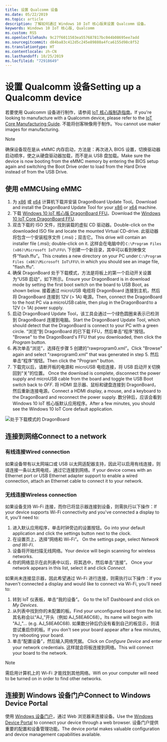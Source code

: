 ```yaml
---
title: 设置 Qualcomm 设备
ms.date: 05/22/2019
ms.topic: article
description: 了解如何通过 Windows 10 IoT 核心版来设置 Qualcomm 设备。
keywords: Windows 10 IoT 核心版, Qualcomm
ms.custom: RS5
ms.openlocfilehash: 9c27f6011503ea557687817bc044b08695ee7add
ms.sourcegitcommit: d84ba83c412d5c245e89880a4fca6155d98c8f52
ms.translationtype: HT
ms.contentlocale: zh-CN
ms.lasthandoff: 10/25/2019
ms.locfileid: "72918649"
---
```

# <a name="setting-up-a-qualcomm-device"></a><span data-ttu-id="fdc6e-104">设置 Qualcomm 设备</span><span class="sxs-lookup"><span data-stu-id="fdc6e-104">Setting up a Qualcomm device</span></span>

<span data-ttu-id="fdc6e-105">若要使用 Qualcomm 设备进行制作，请参阅 [IoT 核心版制造指南](https://docs.microsoft.com/en-us/windows-hardware/manufacture/iot/iot-core-manufacturing-guide)。</span><span class="sxs-lookup"><span data-stu-id="fdc6e-105">If you're looking to manufacture with a Qualcomm device, please refer to the [IoT Core Manufacturing Guide](https://docs.microsoft.com/en-us/windows-hardware/manufacture/iot/iot-core-manufacturing-guide).</span></span> <span data-ttu-id="fdc6e-106">不能将创客映像用于制作。</span><span class="sxs-lookup"><span data-stu-id="fdc6e-106">You cannot use maker images for manufacturing.</span></span>

> [!NOTE]
> <span data-ttu-id="fdc6e-107">确保设备现在是从 eMMC 内存启动，方法是：再次进入 BIOS 设置，切换驱动器启动顺序，使之从硬盘驱动器加载，而不是从 USB 盘加载。</span><span class="sxs-lookup"><span data-stu-id="fdc6e-107">Make sure the device is now booting from the eMMC memory by entering the BIOS setup again and switching the Boot Drive order to load from the Hard Drive instead of from the USB Drive.</span></span>

## <a name="using-emmc"></a><span data-ttu-id="fdc6e-108">使用 eMMC</span><span class="sxs-lookup"><span data-stu-id="fdc6e-108">Using eMMC</span></span>

1. <span data-ttu-id="fdc6e-109">为 [x86](https://developer.qualcomm.com/download/db410c/windows-10-iot-update-tool-dragonboard-410c-x86.zip) 或 [x64](https://developer.qualcomm.com/download/db410c/windows-10-iot-update-tool-dragonboard-410c-x64.zip) 计算机下载并安装 DragonBoard Update Tool。</span><span class="sxs-lookup"><span data-stu-id="fdc6e-109">Download and install the DragonBoard Update Tool for your [x86](https://developer.qualcomm.com/download/db410c/windows-10-iot-update-tool-dragonboard-410c-x86.zip) or [x64](https://developer.qualcomm.com/download/db410c/windows-10-iot-update-tool-dragonboard-410c-x64.zip) machine.</span></span>
2. <span data-ttu-id="fdc6e-110">下载 [Windows 10 IoT 核心版 DragonBoard FFU](https://docs.microsoft.com/en-us/windows/iot-core/downloads)。</span><span class="sxs-lookup"><span data-stu-id="fdc6e-110">Download the [Windows 10 IoT Core DragonBoard FFU](https://docs.microsoft.com/en-us/windows/iot-core/downloads).</span></span>
3. <span data-ttu-id="fdc6e-111">双击下载的 ISO 文件，找到装载的虚拟 CD 驱动器。</span><span class="sxs-lookup"><span data-stu-id="fdc6e-111">Double-click on the downloaded ISO file and locate the mounted Virtual CD-drive.</span></span> <span data-ttu-id="fdc6e-112">此驱动器将包含一个安装程序文件 (.msi)；双击它。</span><span class="sxs-lookup"><span data-stu-id="fdc6e-112">This drive will contain an installer file (.msi); double-click on it.</span></span> <span data-ttu-id="fdc6e-113">这样会在电脑中的 `C:\Program Files (x86)\Microsoft IoT\FFU\` 下创建一个新目录，其中可以看到映像文件“flash.ffu”。</span><span class="sxs-lookup"><span data-stu-id="fdc6e-113">This creates a new directory on your PC under `C:\Program Files (x86)\Microsoft IoT\FFU\` in which you should see an image file, "flash.ffu".</span></span>
4. <span data-ttu-id="fdc6e-114">确保 DragonBoard 处于下载模式，方法是将板上的第一个启动开关设置为“USB 启动”，如下所示。</span><span class="sxs-lookup"><span data-stu-id="fdc6e-114">Ensure your DragonBoard is in download mode by setting the first boot switch on the board to USB Boot, as shown below.</span></span> <span data-ttu-id="fdc6e-115">接着通过 microUSB 电缆将 DragonBoard 连接到主机，然后将 DragonBoard 连接到 12V (> 1A) 电源。</span><span class="sxs-lookup"><span data-stu-id="fdc6e-115">Then, connect the DragonBoard to the host PC via a microUSB cable, then plug in the DragonBoard to a 12V (> 1A) power supply.</span></span>
5. <span data-ttu-id="fdc6e-116">启动 DragonBoard Update Tool，该工具会通过一个绿色圆圈来表示已检测到 DragonBoard 连接到电脑。</span><span class="sxs-lookup"><span data-stu-id="fdc6e-116">Start the DragonBoard Update Tool, which should detect that the DragonBoard is connect to your PC with a green circle.</span></span> <span data-ttu-id="fdc6e-117">“浏览”到 DragonBoard 的已下载 FFU，然后单击“程序”按钮。 </span><span class="sxs-lookup"><span data-stu-id="fdc6e-117">"Browse" to the DragonBoard's FFU that you downloaded, then click the _Program_ button.</span></span>
6. <span data-ttu-id="fdc6e-118">再次单击“浏览”，选择在步骤 5 创建的“rawprogram0.xml”。</span><span class="sxs-lookup"><span data-stu-id="fdc6e-118">Click "Browse" again and select "rawprogram0.xml" that was generated in step 5.</span></span> <span data-ttu-id="fdc6e-119">然后单击“程序”按钮。</span><span class="sxs-lookup"><span data-stu-id="fdc6e-119">Then click the "Program" button.</span></span>
7. <span data-ttu-id="fdc6e-120">下载完以后，请断开板的电源和 microUSB 电缆连接，将 USB 启动开关切换回到“关”的位置。 </span><span class="sxs-lookup"><span data-stu-id="fdc6e-120">Once the download is complete, disconnect the power supply and microUSB cable from the board and toggle the USB Boot switch back to _OFF_.</span></span> <span data-ttu-id="fdc6e-121">将 HDMI 显示器、鼠标和键盘连接到 DragonBoard，然后重新连接电源。</span><span class="sxs-lookup"><span data-stu-id="fdc6e-121">Connect a HDMI display, a mouse, and a keyboard to the DragonBoard and reconnect the power supply.</span></span> <span data-ttu-id="fdc6e-122">数分钟后，应该会看到 Windows 10 IoT 核心版默认应用程序。</span><span class="sxs-lookup"><span data-stu-id="fdc6e-122">After a few minutes, you should see the Windows 10 IoT Core default application.</span></span> 

![处于下载模式的 DragonBoard](../media/DeviceSetup/db1.png)

## <a name="connect-to-a-network"></a><span data-ttu-id="fdc6e-124">连接到网络</span><span class="sxs-lookup"><span data-stu-id="fdc6e-124">Connect to a network</span></span>

### <a name="wired-connection"></a><span data-ttu-id="fdc6e-125">有线连接</span><span class="sxs-lookup"><span data-stu-id="fdc6e-125">Wired connection</span></span>
<span data-ttu-id="fdc6e-126">如果设备带有以太网端口或 USB 以太网适配器支持，因此可以启用有线连接，则请连接一条以太网电缆，通过它连接到网络。</span><span class="sxs-lookup"><span data-stu-id="fdc6e-126">If your device comes with an Ethernet port or USB Ethernet adapter support to enable a wired connection, attach an Ethernet cable to connect it to your network.</span></span>

### <a name="wireless-connection"></a><span data-ttu-id="fdc6e-127">无线连接</span><span class="sxs-lookup"><span data-stu-id="fdc6e-127">Wireless connection</span></span>
<span data-ttu-id="fdc6e-128">如果设备支持 Wi-Fi 连接，而你已将显示器连接到设备，则需执行以下操作：</span><span class="sxs-lookup"><span data-stu-id="fdc6e-128">If your device supports Wi-Fi connectivity and you've connected a display to it, you'll need to:</span></span>

1. <span data-ttu-id="fdc6e-129">进入默认应用程序，单击时钟旁边的设置按钮。</span><span class="sxs-lookup"><span data-stu-id="fdc6e-129">Go into your default application and click the settings button next to the clock.</span></span>
2. <span data-ttu-id="fdc6e-130">在设置页上，选择“网络和 Wi-Fi”。 </span><span class="sxs-lookup"><span data-stu-id="fdc6e-130">On the settings page, select _Network and Wi-Fi_.</span></span>
3. <span data-ttu-id="fdc6e-131">设备将开始扫描无线网络。</span><span class="sxs-lookup"><span data-stu-id="fdc6e-131">Your device will begin scanning for wireless networks.</span></span>
4. <span data-ttu-id="fdc6e-132">你的网络显示在此列表中以后，将其选中，然后单击“连接”。 </span><span class="sxs-lookup"><span data-stu-id="fdc6e-132">Once your network appears in this list, select it and click _Connect_.</span></span>

<span data-ttu-id="fdc6e-133">如果尚未连接显示器，因此希望通过 Wi-Fi 进行连接，则需执行以下操作：</span><span class="sxs-lookup"><span data-stu-id="fdc6e-133">If you haven't connected a display and would like to connect via Wi-Fi, you'll need to:</span></span>

1. <span data-ttu-id="fdc6e-134">转到 IoT 仪表板，单击“我的设备”。 </span><span class="sxs-lookup"><span data-stu-id="fdc6e-134">Go to the IoT Dashboard and click on _My Devices_.</span></span>
2. <span data-ttu-id="fdc6e-135">从列表中找到你的未配置的板。</span><span class="sxs-lookup"><span data-stu-id="fdc6e-135">Find your unconfigured board from the list.</span></span> <span data-ttu-id="fdc6e-136">其名称会以“AJ_”开头（例如 AJ_58EA6C68）。</span><span class="sxs-lookup"><span data-stu-id="fdc6e-136">Its name will begin with "AJ_"... (e.g. AJ_58EA6C68).</span></span> <span data-ttu-id="fdc6e-137">如果数分钟后仍没有看到自己的板显示，则请尝试重启你的板。</span><span class="sxs-lookup"><span data-stu-id="fdc6e-137">If you don't see your board appear after a few minutes, try rebooting your board.</span></span>
3. <span data-ttu-id="fdc6e-138">单击“配置设备”，然后输入网络凭据。 </span><span class="sxs-lookup"><span data-stu-id="fdc6e-138">Click on _Configure Device_ and enter your network credentials.</span></span> <span data-ttu-id="fdc6e-139">这样就会将板连接到网络。</span><span class="sxs-lookup"><span data-stu-id="fdc6e-139">This will connect your board to the network.</span></span>

> [!NOTE]
> <span data-ttu-id="fdc6e-140">需启用计算机上的 Wi-Fi 才能找到其他网络。</span><span class="sxs-lookup"><span data-stu-id="fdc6e-140">Wifi on your computer will need to be turned on in order to find other networks.</span></span>

## <a name="connect-to-windows-device-portal"></a><span data-ttu-id="fdc6e-141">连接到 Windows 设备门户</span><span class="sxs-lookup"><span data-stu-id="fdc6e-141">Connect to Windows Device Portal</span></span>

<span data-ttu-id="fdc6e-142">使用 [Windows 设备门户](../manage-your-device/DevicePortal.md)，通过 Web 浏览器来连接设备。</span><span class="sxs-lookup"><span data-stu-id="fdc6e-142">Use the [Windows Device Portal](../manage-your-device/DevicePortal.md) to connect your device through a web browser.</span></span> <span data-ttu-id="fdc6e-143">设备门户提供重要的配置和设备管理功能。</span><span class="sxs-lookup"><span data-stu-id="fdc6e-143">The device portal makes valuable configuration and device management capabilities available.</span></span> 




